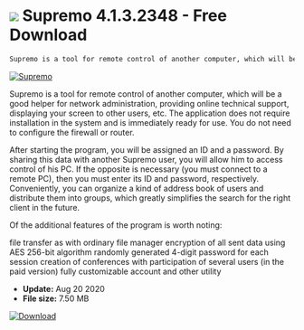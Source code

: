 # ![](https://cdn.softexe.net/static/icon/c/supremo-6687.png) Supremo 4.1.3.2348 - Free Download

```sh
Supremo is a tool for remote control of another computer, which will be a good helper for network administration, providing technical support via the Internet
```
[![Supremo](https://gallery.dpcdn.pl/imgc/Tools/21699/g_-_420x350_1.5_-_x20130906230403_0.png)](https://softexe.net/win/internet/network/supremo:ffhg.html)

Supremo is a tool for remote control of another computer, which will be a good helper for network administration, providing online technical support, displaying your screen to other users, etc. The application does not require installation in the system and is immediately ready for use. You do not need to configure the firewall or router.

After starting the program, you will be assigned an ID and a password. By sharing this data with another Supremo user, you will allow him to access control of his PC. If the opposite is necessary (you must connect to a remote PC), then you must enter its ID and password, respectively. Conveniently, you can organize a kind of address book of users and distribute them into groups, which greatly simplifies the search for the right client in the future.

Of the additional features of the program is worth noting:


file transfer as with ordinary file manager
encryption of all sent data using AES 256-bit algorithm
randomly generated 4-digit password for each session
creation of conferences with participation of several users (in the paid version)
fully customizable account and other utility


- **Update:** Aug 20 2020
- **File size:** 7.50 MB

[![Download](https://cdn.softexe.net/static/img/download.png)](https://softexe.net/win/internet/network/supremo:ffhg.html)

